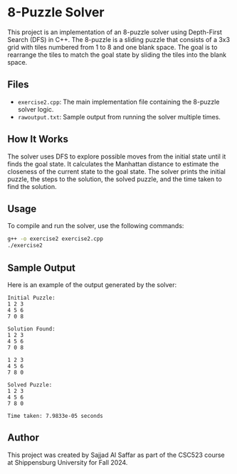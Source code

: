 # 8-Puzzle Solver

This project is an implementation of an 8-puzzle solver using Depth-First Search (DFS) in C++. The 8-puzzle is a sliding puzzle that consists of a 3x3 grid with tiles numbered from 1 to 8 and one blank space. The goal is to rearrange the tiles to match the goal state by sliding the tiles into the blank space.

## Files

- `exercise2.cpp`: The main implementation file containing the 8-puzzle solver logic.
- `rawoutput.txt`: Sample output from running the solver multiple times.

## How It Works

The solver uses DFS to explore possible moves from the initial state until it finds the goal state. It calculates the Manhattan distance to estimate the closeness of the current state to the goal state. The solver prints the initial puzzle, the steps to the solution, the solved puzzle, and the time taken to find the solution.

## Usage

To compile and run the solver, use the following commands:

```sh
g++ -o exercise2 exercise2.cpp
./exercise2
```

## Sample Output

Here is an example of the output generated by the solver:

```
Initial Puzzle:
1 2 3 
4 5 6 
7 0 8 

Solution Found:
1 2 3 
4 5 6 
7 0 8 

1 2 3 
4 5 6 
7 8 0 

Solved Puzzle:
1 2 3 
4 5 6 
7 8 0 

Time taken: 7.9833e-05 seconds
```

## Author

This project was created by Sajjad Al Saffar as part of the CSC523 course at Shippensburg University for Fall 2024.
